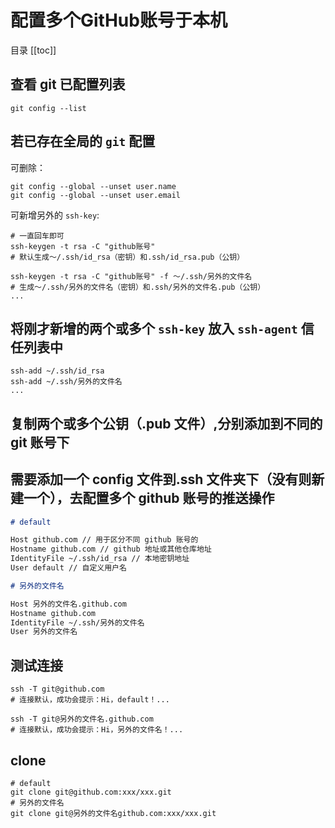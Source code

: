 
# 配置多个GitHub账号于本机

目录
[[toc]]

## 查看 git 已配置列表

```shell
git config --list
```

## 若已存在全局的 `git` 配置

可删除：

```shell
git config --global --unset user.name
git config --global --unset user.email
```

可新增另外的 `ssh-key`:

```shell
# 一直回车即可
ssh-keygen -t rsa -C "github账号"
# 默认生成～/.ssh/id_rsa（密钥）和.ssh/id_rsa.pub（公钥）

ssh-keygen -t rsa -C "github账号" -f ～/.ssh/另外的文件名
# 生成～/.ssh/另外的文件名（密钥）和.ssh/另外的文件名.pub（公钥）
...
```

## 将刚才新增的两个或多个 `ssh-key` 放入 `ssh-agent` 信任列表中

```shell
ssh-add ~/.ssh/id_rsa
ssh-add ~/.ssh/另外的文件名
...
```

## 复制两个或多个公钥（.pub 文件）,分别添加到不同的 git 账号下

## 需要添加一个 config 文件到.ssh 文件夹下（没有则新建一个），去配置多个 github 账号的推送操作

```md
# default

Host github.com // 用于区分不同 github 账号的
Hostname github.com // github 地址或其他仓库地址
IdentityFile ~/.ssh/id_rsa // 本地密钥地址
User default // 自定义用户名

# 另外的文件名

Host 另外的文件名.github.com
Hostname github.com
IdentityFile ~/.ssh/另外的文件名
User 另外的文件名
```

## 测试连接

```shell
ssh -T git@github.com
# 连接默认，成功会提示：Hi，default！...

ssh -T git@另外的文件名.github.com
# 连接默认，成功会提示：Hi，另外的文件名！...
```

## clone

```shell
# default
git clone git@github.com:xxx/xxx.git
# 另外的文件名
git clone git@另外的文件名github.com:xxx/xxx.git
```

